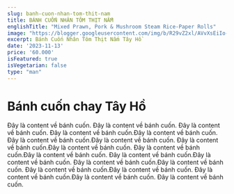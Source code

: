 ```yaml
---
slug: banh-cuon-nhan-tom-thit-nam
title: BÁNH CUỐN NHÂN TÔM THỊT NẤM
englishTitle: "Mixed Prawn, Pork & Mushroom Steam Rice-Paper Rolls"
image: "https://blogger.googleusercontent.com/img/b/R29vZ2xl/AVvXsEiIo-dLcsE4UO_jp31VO2DZnKK6DCba8Ex2oxMUZzBzv-bF65mxcj78ygTDYile3hP1xVuLv0h7FhSDYb_ODV_ao0BndE3RIHODhCB-kDno7qXW_wq7rrBQo_0ZJdnbvDNlOL5A_suK4B-zyY_jcydGfkyDjxHFERijBF5C9S_fxlrRsA/s1600/TomThitNam.jpg"
excerpt: Bánh Cuốn Nhân Tôm Thịt Nấm Tây Hồ 
date: '2023-11-13'
price: '60.000'
isFeatured: true
isVegetarian: false
type: "man"
---
```

# Bánh cuốn chay Tây Hồ

Đây là content về bánh cuốn. Đây là content về bánh cuốn. Đây là content về bánh cuốn. Đây là content về bánh cuốn.Đây là content về bánh cuốn. Đây là content về bánh cuốn.Đây là content về bánh cuốn. Đây là content về bánh cuốn.Đây là content về bánh cuốn. Đây là content về bánh cuốn.Đây là content về bánh cuốn. Đây là content về bánh cuốn.Đây là content về bánh cuốn. Đây là content về bánh cuốn.Đây là content về bánh cuốn. Đây là content về bánh cuốn.Đây là content về bánh cuốn. Đây là content về bánh cuốn.Đây là content về bánh cuốn. Đây là content về bánh cuốn.